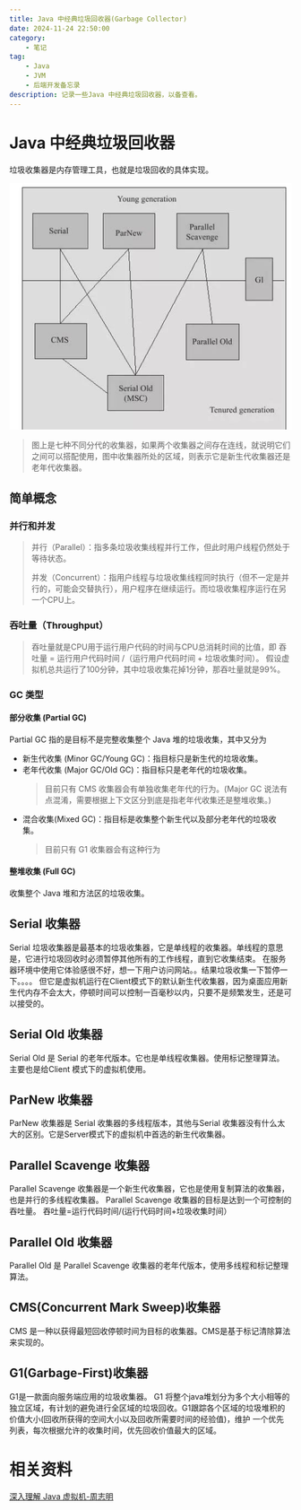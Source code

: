 ```yaml
---
title: Java 中经典垃圾回收器(Garbage Collector)
date: 2024-11-24 22:50:00
category:
    - 笔记
tag: 
    - Java
    - JVM
    - 后端开发备忘录
description: 记录一些Java 中经典垃圾回收器，以备查看。
---
```

# Java 中经典垃圾回收器

垃圾收集器是内存管理工具，也就是垃圾回收的具体实现。

![HotSpot 虚拟机的垃圾收集器](/assets/images/notes/java/jvm/garbageCollectorScenario.jpg)	
> 图上是七种不同分代的收集器，如果两个收集器之间存在连线，就说明它们之间可以搭配使用，图中收集器所处的区域，则表示它是新生代收集器还是老年代收集器。
## 简单概念

### 并行和并发
> 并行（Parallel）：指多条垃圾收集线程并行工作，但此时用户线程仍然处于等待状态。   
> 
> 并发（Concurrent）：指用户线程与垃圾收集线程同时执行（但不一定是并行的，可能会交替执行），用户程序在继续运行。而垃圾收集程序运行在另一个CPU上。
### 吞吐量（Throughput）
> 吞吐量就是CPU用于运行用户代码的时间与CPU总消耗时间的比值，即
吞吐量 = 运行用户代码时间 /（运行用户代码时间 + 垃圾收集时间）。
假设虚拟机总共运行了100分钟，其中垃圾收集花掉1分钟，那吞吐量就是99%。

### GC 类型
#### 部分收集 (Partial GC)
Partial GC 指的是目标不是完整收集整个 Java 堆的垃圾收集，其中又分为
* 新生代收集 (Minor GC/Young GC)：指目标只是新生代的垃圾收集。
* 老年代收集 (Major GC/Old GC)：指目标只是老年代的垃圾收集。
  > 目前只有 CMS 收集器会有单独收集老年代的行为。(Major GC 说法有点混淆，需要根据上下文区分到底是指老年代收集还是整堆收集。)
* 混合收集(Mixed GC)：指目标是收集整个新生代以及部分老年代的垃圾收集。
  > 目前只有 G1 收集器会有这种行为
#### 整堆收集 (Full GC)
收集整个 Java 堆和方法区的垃圾收集。

## Serial 收集器
Serial 垃圾收集器是最基本的垃圾收集器，它是单线程的收集器。单线程的意思是，它进行垃圾回收时必须暂停其他所有的工作线程，直到它收集结束。
在服务器环境中使用它体验感很不好，想一下用户访问网站。。结果垃圾收集一下暂停一下。。。。
但它是虚拟机运行在Client模式下的默认新生代收集器，因为桌面应用新生代内存不会太大，停顿时间可以控制一百毫秒以内，只要不是频繁发生，还是可以接受的。
## Serial Old 收集器
Serial Old 是 Serial 的老年代版本。它也是单线程收集器。使用标记整理算法。主要也是给Client 模式下的虚拟机使用。

## ParNew 收集器
ParNew 收集器是 Serial 收集器的多线程版本，其他与Serial 收集器没有什么太大的区别。它是Server模式下的虚拟机中首选的新生代收集器。
## Parallel Scavenge 收集器
Parallel Scavenge 收集器是一个新生代收集器，它也是使用复制算法的收集器，也是并行的多线程收集器。
Parallel Scavenge 收集器的目标是达到一个可控制的吞吐量。
吞吐量=运行代码时间/(运行代码时间+垃圾收集时间）

## Parallel Old 收集器
Parallel Old 是 Parallel Scavenge 收集器的老年代版本，使用多线程和标记整理算法。

## CMS(Concurrent Mark Sweep)收集器
CMS 是一种以获得最短回收停顿时间为目标的收集器。CMS是基于标记清除算法来实现的。

## G1(Garbage-First)收集器
G1是一款面向服务端应用的垃圾收集器。
G1 将整个java堆划分为多个大小相等的独立区域，有计划的避免进行全区域的垃圾回收。G1跟踪各个区域的垃圾堆积的价值大小(回收所获得的空间大小以及回收所需要时间的经验值)，维护 一个优先列表，每次根据允许的收集时间，优先回收价值最大的区域。

# 相关资料
[深入理解 Java 虚拟机-周志明](https://book.douban.com/subject/6522893/)